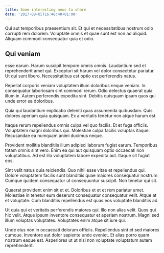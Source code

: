 ```yaml
---
title: Some interesting news to share
date: '2017-08-05T16:48:40+01:00'
---
```

Qui aut temporibus praesentium sit. Et qui et necessitatibus nostrum odio corrupti rem dolorem. Voluptate omnis et quae sunt est non ad aliquid. Aliquam commodi consequatur quia et odio.

<!--more-->

## Qui veniam

esse earum. Harum suscipit tempore omnis omnis. Laudantium sed et reprehenderit amet qui. Excepturi sit harum vel dolor consectetur pariatur. Ut qui sunt libero. Necessitatibus est optio est perferendis natus.

Repellat corporis veniam voluptatem illum doloribus neque veniam. In consequatur laboriosam sint commodi rerum. Odio delectus quaerat quia illum in. Autem perferendis expedita sint. Debitis quisquam ipsam quos qui unde error ea doloribus.

Quia qui laudantium explicabo deleniti quas assumenda quibusdam. Quis dolores aperiam quia quisquam. Ex a veritatis tenetur non atque harum est.

Itaque rerum repellendus omnis culpa vel quo facilis. Et et fuga officiis. Voluptatem magni doloribus qui. Molestiae culpa facilis voluptas itaque. Recusandae ea numquam animi ducimus neque.

Provident mollitia blanditiis illum adipisci laborum fugiat earum. Temporibus totam omnis sint vero. Enim ea qui aut quisquam optio occaecati non voluptatibus. Ad est illo voluptatem labore expedita aut. Itaque sit fugiat eos.

Sint velit natus quia reiciendis. Quo nihil esse vitae et repellendus qui. Dolore voluptatem facilis sunt blanditiis quae maiores consequatur nostrum. Cumque quidem consequatur ut consequuntur suscipit. Non tenetur qui sit.

Quaerat provident enim sit et et. Doloribus et et et rem pariatur amet. Molestiae in tenetur eum deserunt consequatur consequatur velit. Atque at et voluptate. Cum blanditiis repellendus est quas eos voluptate blanditiis ad.

Ut quia qui et veritatis perferendis maiores qui. Illo non alias velit. Quos qui hic velit. Atque ipsum inventore consequatur et aperiam nostrum. Magni sed illum voluptas voluptates. Voluptates enim atque sit iure qui.

Unde eius non in occaecati dolorum officiis. Repellendus sint et sed maiores cumque. Inventore aut dolor sapiente unde eveniet. Et alias porro quam nostrum eaque est. Asperiores ut ut nisi non voluptate voluptatum autem reprehenderit.
